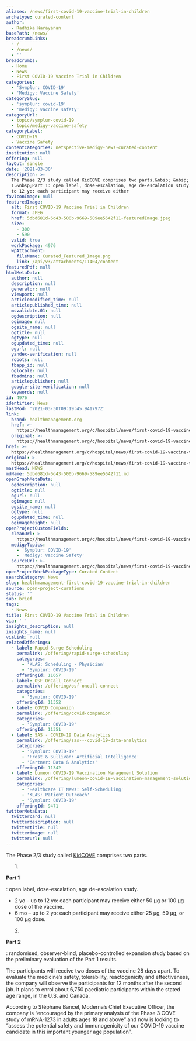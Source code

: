 ```yaml
---
aliases: /news/first-covid-19-vaccine-trial-in-children
archetype: curated-content
author:
  - Radhika Narayanan
basePath: /news/
breadcrumbLinks:
  - /
  - /news/
  - ''
breadcrumbs:
  - Home
  - News
  - First COVID-19 Vaccine Trial in Children
categories:
  - 'Symplur: COVID-19'
  - 'Medigy: Vaccine Safety'
categorySlug:
  - 'symplur: covid-19'
  - 'medigy: vaccine safety'
categoryUrl:
  - topic/symplur-covid-19
  - topic/medigy-vaccine-safety
categoryLabel:
  - COVID-19
  - Vaccine Safety
contentCategories: netspective-medigy-news-curated-content
institution: null
offering: null
layOut: single
date: '2021-03-30'
description: >-
  The Phase 2/3 study called KidCOVE comprises two parts.&nbsp; &nbsp; &nbsp;
  1.&nbsp;Part 1: open label, dose-escalation, age de-escalation study.2 yo – up
  to 12 yo: each participant may receive either
favIconImage: null
featuredImage:
  alt: First COVID-19 Vaccine Trial in Children
  format: JPEG
  href: 5dbd681d-6d43-500b-9669-589ee5642f11-featuredImage.jpeg
  size:
    - 300
    - 590
  valid: true
  workPackage: 4976
  wpAttachment:
    fileName: Curated_Featured_Image.png
    link: /api/v3/attachments/11404/content
featuredPdf: null
htmlMetaData:
  author: null
  description: null
  generator: null
  viewport: null
  articlemodified_time: null
  articlepublished_time: null
  msvalidate.01: null
  ogdescription: null
  ogimage: null
  ogsite_name: null
  ogtitle: null
  ogtype: null
  ogupdated_time: null
  ogurl: null
  yandex-verification: null
  robots: null
  fbapp_id: null
  oglocale: null
  fbadmins: null
  articlepublisher: null
  google-site-verification: null
  keywords: null
id: 4976
identifier: News
lastMod: '2021-03-30T09:19:45.941797Z'
link:
  brand: healthmanagement.org
  href: >-
    https://healthmanagement.org/c/hospital/news/first-covid-19-vaccine-trial-in-children
  original: >-
    https://healthmanagement.org/c/hospital/news/first-covid-19-vaccine-trial-in-children
href: >-
  https://healthmanagement.org/c/hospital/news/first-covid-19-vaccine-trial-in-children
original: >-
  https://healthmanagement.org/c/hospital/news/first-covid-19-vaccine-trial-in-children
mastHead: NEWS
mdName: 5dbd681d-6d43-500b-9669-589ee5642f11.md
openGraphMetaData:
  ogdescription: null
  ogtitle: null
  ogurl: null
  ogimage: null
  ogsite_name: null
  ogtype: null
  ogupdated_time: null
  ogimageheight: null
openProjectCustomFields:
  cleanUrl: >-
    https://healthmanagement.org/c/hospital/news/first-covid-19-vaccine-trial-in-children
  medigyTopics:
    - 'Symplur: COVID-19'
    - 'Medigy: Vaccine Safety'
  sourceUrl: >-
    https://healthmanagement.org/c/hospital/news/first-covid-19-vaccine-trial-in-children
openProjectWorkPackageType: Curated Content
searchCategory: News
slug: healthmanagement-first-covid-19-vaccine-trial-in-children
source: open-project-curations
status: ''
sub: brief
tags:
  - News
title: First COVID-19 Vaccine Trial in Children
via: ' '
insights_description: null
insights_name: null
viaLink: null
relatedOfferings:
  - label: Rapid Surge Scheduling
    permalink: /offering/rapid-surge-scheduling
    categories:
      - 'KLAS: Scheduling - Physician'
      - 'Symplur: COVID-19'
    offeringId: 11657
  - label: OSF OnCall Connect
    permalink: /offering/osf-oncall-connect
    categories:
      - 'Symplur: COVID-19'
    offeringId: 11352
  - label: COVID Companion
    permalink: /offering/covid-companion
    categories:
      - 'Symplur: COVID-19'
    offeringId: 11351
  - label: SAS - COVID-19 Data Analytics
    permalink: /offering/sas---covid-19-data-analytics
    categories:
      - 'Symplur: COVID-19'
      - 'Frost & Sullivan: Artificial Intelligence'
      - 'Gartner: Data & Analytics'
    offeringId: 11342
  - label: Lumeon COVID-19 Vaccination Management Solution
    permalink: /offering/lumeon-covid-19-vaccination-management-solution
    categories:
      - 'Healthcare IT News: Self-Scheduling'
      - 'KLAS: Patient Outreach'
      - 'Symplur: COVID-19'
    offeringId: 9471
twitterMetaData:
  twittercard: null
  twitterdescription: null
  twittertitle: null
  twitterimage: null
  twitterurl: null
---
```

<p>The Phase 2/3 study called <a href="http://www.kidcovestudy.com/">KidCOVE</a> comprises two parts.</p><p>&nbsp; &nbsp; &nbsp; 1.&nbsp;</p><p><strong>Part 1</strong></p><p>: open label, dose-escalation, age de-escalation study.</p><ul><li>2 yo – up to 12 yo: each participant may receive either 50 μg or 100 μg dose of the vaccine.</li><li>6 mo – up to 2 yo: each participant may receive either 25 μg, 50 μg, or 100 μg dose.</li></ul><p>&nbsp; &nbsp; &nbsp; 2.&nbsp;</p><p><strong>Part 2</strong></p><p>: randomised, observer-blind, placebo-controlled expansion study based on the preliminary evaluation of the Part 1 results.</p><p>The participants will receive two doses of the vaccine 28 days apart. To evaluate the medicine’s safety, tolerability, reactogenicity and effectiveness, the company will observe the participants for 12 months after the second jab. It plans to enrol about 6,750 paediatric participants within the stated age range, in the U.S. and Canada.</p><p>According to Stéphane Bancel, Moderna’s Chief Executive Officer, the company is “encouraged by the primary analysis of the Phase 3 COVE study of mRNA-1273 in adults ages 18 and above” and now is looking to “assess the potential safety and immunogenicity of our COVID-19 vaccine candidate in this important younger age population”.</p>